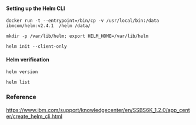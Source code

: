 #### Setting up the Helm CLI


	docker run -t --entrypoint=/bin/cp -v /usr/local/bin:/data ibmcom/helm:v2.4.1  /helm /data/

	mkdir -p /var/lib/helm; export HELM_HOME=/var/lib/helm

	helm init --client-only


#### Helm verification


	helm version
	
	helm list
	
	
	
### Reference

https://www.ibm.com/support/knowledgecenter/en/SSBS6K_1.2.0/app_center/create_helm_cli.html